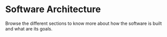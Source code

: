 # Software Architecture

Browse the different sections to know more about how the software is built and what are its goals.